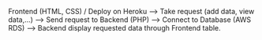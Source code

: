 Frontend (HTML, CSS) / Deploy on Heroku			-->			Take request (add data, view data,...)			-->			Send request to Backend (PHP)
-->     Connect to Database (AWS RDS)     --> Backend display requested data through Frontend table.

